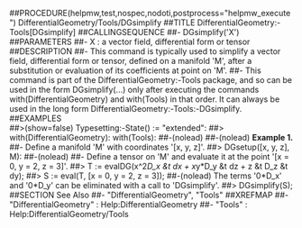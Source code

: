 ##PROCEDURE(helpmw,test,nospec,nodoti,postprocess="helpmw_execute") DifferentialGeometry/Tools/DGsimplify
##TITLE DifferentialGeometry:-Tools[DGsimplify]
##CALLINGSEQUENCE
##- DGsimplify('X')
##PARAMETERS
##- X :  a vector field, differential form or tensor
##DESCRIPTION
##- This command is typically used to simplify a vector field, differential form or tensor, defined on a manifold 'M', after a substitution or evaluation of its coefficients at point on 'M'.
##- This command is part of the DifferentialGeometry:-Tools package, and so can be used in the form DGsimplify(...) only after executing the commands with(DifferentialGeometry) and with(Tools) in that order.  It can always be used in the long form DifferentialGeometry:-Tools:-DGsimplify.
##EXAMPLES     
##>(show=false) Typesetting:-State() := "extended":
##> with(DifferentialGeometry): with(Tools):
##-(nolead)
##-(nolead) **Example 1.**  
##- Define a manifold 'M' with coordinates '[x, y, z]'.
##> DGsetup([x, y, z], M):
##-(nolead)
##- Define a tensor on 'M' and evaluate it at the point '[x = 0, y = 2, z = 3]'.
##> T := evalDG(x^2*D_x &t dx + x*y*D_y &t dz + z &t D_z &t dy);
##> S := eval(T, [x = 0, y = 2, z = 3]); 
##-(nolead) The terms '0\*D\_x' and '0\*D\_y' can be eliminated with a call to 'DGsimplify'.
##> DGsimplify(S);
##SECTION See Also 
##- "DifferentialGeometry", "Tools"
##XREFMAP
##- "DifferentialGeometry" : Help:DifferentialGeometry
##- "Tools" : Help:DifferentialGeometry/Tools
